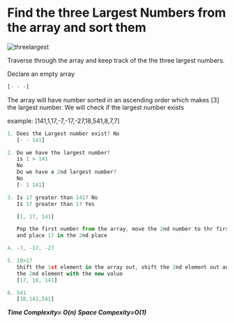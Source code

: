# Find the three Largest Numbers from the array and sort them

![threelargest](https://user-images.githubusercontent.com/15992276/57350674-043bb680-712d-11e9-9333-2f82327e04b8.JPG)

Traverse through the array and keep track of the the three largest numbers.

Declare an empty array
```javascript
[- - -]

```
The array will have number sorted in an ascending order which makes [3] the largest number. We will check if the largest number exists

example: [141,1,17,-7,-17,-27,18,541,8,7,7]

```javascript
1. Does the Largest number exist? No
   [- - 141]

2. Do we have the largest number?
   is 1 > 141
   No
   Do we have a 2nd largest number?
   No
   [- 1 141]

3. Is 17 greater than 141? No
   Is 17 greater than 1? Yes

   [1, 17, 141]

   Pop the first number from the array, move the 2nd number to thr first place
   and place 17 in the 2nd place

4. -7, -17, -27

5. 18>17
   Shift the 1st element in the array out, shift the 2nd element out and replace
   the 2nd element with the new value
   [17, 18, 141]

6. 541
   [18,141,541]

```
**_Time Complexity= O(n)_**
**_Space Compexity=O(1)_**
